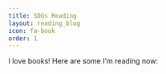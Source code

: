 ```yaml
---
title: SDGs Reading
layout: reading_blog
icon: fa-book
order: 1
---
```



I love books! Here are some I'm reading now:

